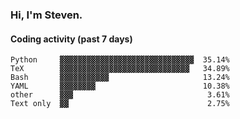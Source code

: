 ### Hi, I'm Steven.

#### Coding activity (past 7 days)
```
Python     ▓▓▓▓▓▓▓▓▓▓▓▓▓▓▓▓▓▓▓▓▓▓▓▓▓▓▓▓▓▓  35.14%
TeX        ▓▓▓▓▓▓▓▓▓▓▓▓▓▓▓▓▓▓▓▓▓▓▓▓▓▓▓▓▓   34.89%
Bash       ▓▓▓▓▓▓▓▓▓▓▓                     13.24%
YAML       ▓▓▓▓▓▓▓▓                        10.38%
other      ▓▓▓                              3.61%
Text only  ▓▓                               2.75%
```

